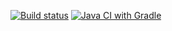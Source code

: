 [![Build status](https://ci.appveyor.com/api/projects/status/09j9p1mvaor7wdyx?svg=true)](https://ci.appveyor.com/project/AnastasyaChis/echo1)
[![Java CI with Gradle](https://github.com/AnastasyaChis/Echo1/actions/workflows/gradle.yml/badge.svg)](https://github.com/AnastasyaChis/Echo1/actions/workflows/gradle.yml)
 
